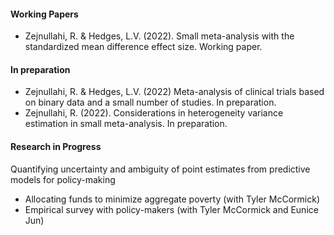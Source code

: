 #### Working Papers
 - Zejnullahi, R. & Hedges, L.V. (2022). Small meta-analysis with the standardized mean difference effect size. Working paper. 

#### In preparation
 - Zejnullahi, R. & Hedges, L.V. (2022) Meta-analysis of clinical trials based on binary data and a small number of studies. In preparation.
 - Zejnullahi, R. (2022). Considerations in heterogeneity variance estimation in small meta-analysis. In preparation. 


#### Research in Progress

Quantifying uncertainty and ambiguity of point estimates from predictive models for policy-making 
 - Allocating funds to minimize aggregate poverty (with Tyler McCormick)
 - Empirical survey with policy-makers (with Tyler McCormick and Eunice Jun)

